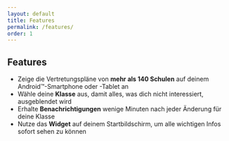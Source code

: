 ```yaml
---
layout: default
title: Features
permalink: /features/
order: 1
---
```


Features
--------

- Zeige die Vertretungspläne von **mehr als 140 Schulen** auf deinem Android™-Smartphone oder -Tablet an
- Wähle deine **Klasse** aus, damit alles, was dich nicht interessiert, ausgeblendet wird
- Erhalte **Benachrichtigungen** wenige Minuten nach jeder Änderung für deine Klasse
- Nutze das **Widget** auf deinem Startbildschirm, um alle wichtigen Infos sofort sehen zu können
